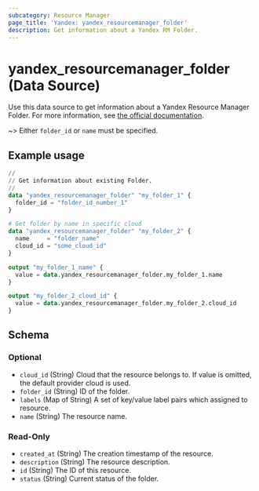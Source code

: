 ```yaml
---
subcategory: Resource Manager
page_title: 'Yandex: yandex_resourcemanager_folder'
description: Get information about a Yandex RM Folder.
---
```


# yandex_resourcemanager_folder (Data Source)

Use this data source to get information about a Yandex Resource Manager Folder. For more information, see [the official documentation](https://yandex.cloud/docs/resource-manager/concepts/resources-hierarchy#folder).

~> Either `folder_id` or `name` must be specified.

## Example usage

```terraform
//
// Get information about existing Folder.
//
data "yandex_resourcemanager_folder" "my_folder_1" {
  folder_id = "folder_id_number_1"
}

# Get folder by name in specific cloud
data "yandex_resourcemanager_folder" "my_folder_2" {
  name     = "folder_name"
  cloud_id = "some_cloud_id"
}

output "my_folder_1_name" {
  value = data.yandex_resourcemanager_folder.my_folder_1.name
}

output "my_folder_2_cloud_id" {
  value = data.yandex_resourcemanager_folder.my_folder_2.cloud_id
}
```

<!-- schema generated by tfplugindocs -->
## Schema

### Optional

- `cloud_id` (String) Cloud that the resource belongs to. If value is omitted, the default provider cloud is used.
- `folder_id` (String) ID of the folder.
- `labels` (Map of String) A set of key/value label pairs which assigned to resource.
- `name` (String) The resource name.

### Read-Only

- `created_at` (String) The creation timestamp of the resource.
- `description` (String) The resource description.
- `id` (String) The ID of this resource.
- `status` (String) Current status of the folder.
